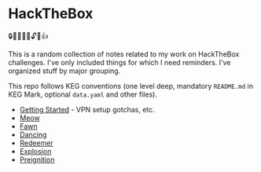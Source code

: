 # HackTheBox

🔒🤔🧘💭🔑🔓🤑👍

This is a random collection of notes related to my work on HackTheBox
challenges. I've only included things for which I need reminders. I've
organized stuff by major grouping.

This repo follows KEG conventions (one level deep, mandatory `README.md`
in KEG Mark, optional `data.yaml` and other files).

* [Getting Started](start) - VPN setup gotchas, etc.
* [Meow](meow)
* [Fawn](fawn)
* [Dancing](dancing)
* [Redeemer](redeemer)
* [Explosion](explosion)
* [Preignition](preignition)
